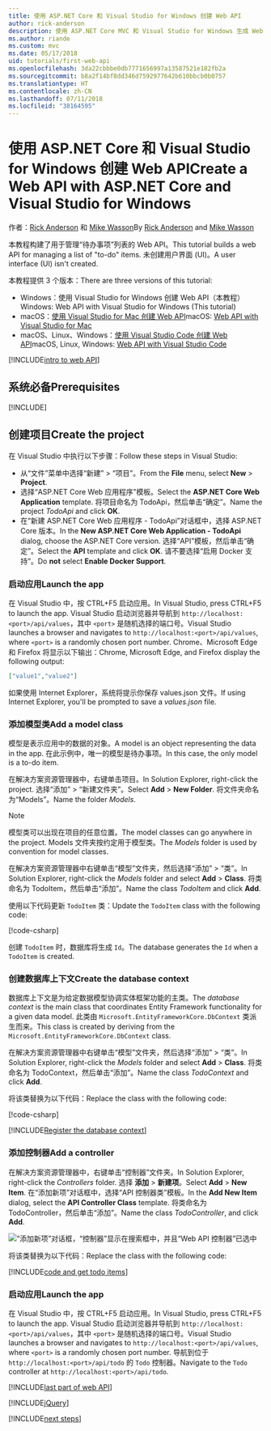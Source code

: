 ```yaml
---
title: 使用 ASP.NET Core 和 Visual Studio for Windows 创建 Web API
author: rick-anderson
description: 使用 ASP.NET Core MVC 和 Visual Studio for Windows 生成 Web API
ms.author: riande
ms.custom: mvc
ms.date: 05/17/2018
uid: tutorials/first-web-api
ms.openlocfilehash: 3da22cbbbe0db7771656997a13587521e182fb2a
ms.sourcegitcommit: b8a2f14bf8dd346d7592977642b610bbcb0b0757
ms.translationtype: HT
ms.contentlocale: zh-CN
ms.lasthandoff: 07/11/2018
ms.locfileid: "38164595"
---
```

# <a name="create-a-web-api-with-aspnet-core-and-visual-studio-for-windows"></a><span data-ttu-id="fc205-103">使用 ASP.NET Core 和 Visual Studio for Windows 创建 Web API</span><span class="sxs-lookup"><span data-stu-id="fc205-103">Create a Web API with ASP.NET Core and Visual Studio for Windows</span></span>

<span data-ttu-id="fc205-104">作者：[Rick Anderson](https://twitter.com/RickAndMSFT) 和 [Mike Wasson](https://github.com/mikewasson)</span><span class="sxs-lookup"><span data-stu-id="fc205-104">By [Rick Anderson](https://twitter.com/RickAndMSFT) and [Mike Wasson](https://github.com/mikewasson)</span></span>

<span data-ttu-id="fc205-105">本教程构建了用于管理“待办事项”列表的 Web API。</span><span class="sxs-lookup"><span data-stu-id="fc205-105">This tutorial builds a web API for managing a list of "to-do" items.</span></span> <span data-ttu-id="fc205-106">未创建用户界面 (UI)。</span><span class="sxs-lookup"><span data-stu-id="fc205-106">A user interface (UI) isn't created.</span></span>

<span data-ttu-id="fc205-107">本教程提供 3 个版本：</span><span class="sxs-lookup"><span data-stu-id="fc205-107">There are three versions of this tutorial:</span></span>

* <span data-ttu-id="fc205-108">Windows：使用 Visual Studio for Windows 创建 Web API（本教程）</span><span class="sxs-lookup"><span data-stu-id="fc205-108">Windows: Web API with Visual Studio for Windows (This tutorial)</span></span>
* <span data-ttu-id="fc205-109">macOS：[使用 Visual Studio for Mac 创建 Web API](xref:tutorials/first-web-api-mac)</span><span class="sxs-lookup"><span data-stu-id="fc205-109">macOS: [Web API with Visual Studio for Mac](xref:tutorials/first-web-api-mac)</span></span>
* <span data-ttu-id="fc205-110">macOS、Linux、Windows：[使用 Visual Studio Code 创建 Web API](xref:tutorials/web-api-vsc)</span><span class="sxs-lookup"><span data-stu-id="fc205-110">macOS, Linux, Windows: [Web API with Visual Studio Code](xref:tutorials/web-api-vsc)</span></span>

<!-- WARNING: The code AND images in this doc are used by uid: tutorials/web-api-vsc, tutorials/first-web-api-mac and tutorials/first-web-api. If you change any code/images in this tutorial, update uid: tutorials/web-api-vsc -->

[!INCLUDE[intro to web API](../includes/webApi/intro.md)]

## <a name="prerequisites"></a><span data-ttu-id="fc205-111">系统必备</span><span class="sxs-lookup"><span data-stu-id="fc205-111">Prerequisites</span></span>

[!INCLUDE[](~/includes/net-core-prereqs-windows.md)]

## <a name="create-the-project"></a><span data-ttu-id="fc205-112">创建项目</span><span class="sxs-lookup"><span data-stu-id="fc205-112">Create the project</span></span>

<span data-ttu-id="fc205-113">在 Visual Studio 中执行以下步骤：</span><span class="sxs-lookup"><span data-stu-id="fc205-113">Follow these steps in Visual Studio:</span></span>

* <span data-ttu-id="fc205-114">从“文件”菜单中选择“新建” > “项目”。</span><span class="sxs-lookup"><span data-stu-id="fc205-114">From the **File** menu, select **New** > **Project**.</span></span>
* <span data-ttu-id="fc205-115">选择“ASP.NET Core Web 应用程序”模板。</span><span class="sxs-lookup"><span data-stu-id="fc205-115">Select the **ASP.NET Core Web Application** template.</span></span> <span data-ttu-id="fc205-116">将项目命名为 TodoApi，然后单击“确定”。</span><span class="sxs-lookup"><span data-stu-id="fc205-116">Name the project *TodoApi* and click **OK**.</span></span>
* <span data-ttu-id="fc205-117">在“新建 ASP.NET Core Web 应用程序 - TodoApi”对话框中，选择 ASP.NET Core 版本。</span><span class="sxs-lookup"><span data-stu-id="fc205-117">In the **New ASP.NET Core Web Application - TodoApi** dialog, choose the ASP.NET Core version.</span></span> <span data-ttu-id="fc205-118">选择“API”模板，然后单击“确定”。</span><span class="sxs-lookup"><span data-stu-id="fc205-118">Select the **API** template and click **OK**.</span></span> <span data-ttu-id="fc205-119">请不要选择“启用 Docker 支持”。</span><span class="sxs-lookup"><span data-stu-id="fc205-119">Do **not** select **Enable Docker Support**.</span></span>

### <a name="launch-the-app"></a><span data-ttu-id="fc205-120">启动应用</span><span class="sxs-lookup"><span data-stu-id="fc205-120">Launch the app</span></span>

<span data-ttu-id="fc205-121">在 Visual Studio 中，按 CTRL+F5 启动应用。</span><span class="sxs-lookup"><span data-stu-id="fc205-121">In Visual Studio, press CTRL+F5 to launch the app.</span></span> <span data-ttu-id="fc205-122">Visual Studio 启动浏览器并导航到 `http://localhost:<port>/api/values`，其中 `<port>` 是随机选择的端口号。</span><span class="sxs-lookup"><span data-stu-id="fc205-122">Visual Studio launches a browser and navigates to `http://localhost:<port>/api/values`, where `<port>` is a randomly chosen port number.</span></span> <span data-ttu-id="fc205-123">Chrome、Microsoft Edge 和 Firefox 将显示以下输出：</span><span class="sxs-lookup"><span data-stu-id="fc205-123">Chrome, Microsoft Edge, and Firefox display the following output:</span></span>

```json
["value1","value2"]
```

<span data-ttu-id="fc205-124">如果使用 Internet Explorer，系统将提示你保存 values.json 文件。</span><span class="sxs-lookup"><span data-stu-id="fc205-124">If using Internet Explorer, you'll be prompted to save a *values.json* file.</span></span>

### <a name="add-a-model-class"></a><span data-ttu-id="fc205-125">添加模型类</span><span class="sxs-lookup"><span data-stu-id="fc205-125">Add a model class</span></span>

<span data-ttu-id="fc205-126">模型是表示应用中的数据的对象。</span><span class="sxs-lookup"><span data-stu-id="fc205-126">A model is an object representing the data in the app.</span></span> <span data-ttu-id="fc205-127">在此示例中，唯一的模型是待办事项。</span><span class="sxs-lookup"><span data-stu-id="fc205-127">In this case, the only model is a to-do item.</span></span>

<span data-ttu-id="fc205-128">在解决方案资源管理器中，右键单击项目。</span><span class="sxs-lookup"><span data-stu-id="fc205-128">In Solution Explorer, right-click the project.</span></span> <span data-ttu-id="fc205-129">选择“添加” > “新建文件夹”。</span><span class="sxs-lookup"><span data-stu-id="fc205-129">Select **Add** > **New Folder**.</span></span> <span data-ttu-id="fc205-130">将文件夹命名为“Models”。</span><span class="sxs-lookup"><span data-stu-id="fc205-130">Name the folder *Models*.</span></span>

> [!NOTE]
> <span data-ttu-id="fc205-131">模型类可以出现在项目的任意位置。</span><span class="sxs-lookup"><span data-stu-id="fc205-131">The model classes can go anywhere in the project.</span></span> <span data-ttu-id="fc205-132">Models 文件夹按约定用于模型类。</span><span class="sxs-lookup"><span data-stu-id="fc205-132">The *Models* folder is used by convention for model classes.</span></span>

<span data-ttu-id="fc205-133">在解决方案资源管理器中右键单击“模型”文件夹，然后选择“添加” > “类”。</span><span class="sxs-lookup"><span data-stu-id="fc205-133">In Solution Explorer, right-click the *Models* folder and select **Add** > **Class**.</span></span> <span data-ttu-id="fc205-134">将类命名为 TodoItem，然后单击“添加”。</span><span class="sxs-lookup"><span data-stu-id="fc205-134">Name the class *TodoItem* and click **Add**.</span></span>

<span data-ttu-id="fc205-135">使用以下代码更新 `TodoItem` 类：</span><span class="sxs-lookup"><span data-stu-id="fc205-135">Update the `TodoItem` class with the following code:</span></span>

[!code-csharp[](first-web-api/samples/2.0/TodoApi/Models/TodoItem.cs)]

<span data-ttu-id="fc205-136">创建 `TodoItem` 时，数据库将生成 `Id`。</span><span class="sxs-lookup"><span data-stu-id="fc205-136">The database generates the `Id` when a `TodoItem` is created.</span></span>

### <a name="create-the-database-context"></a><span data-ttu-id="fc205-137">创建数据库上下文</span><span class="sxs-lookup"><span data-stu-id="fc205-137">Create the database context</span></span>

<span data-ttu-id="fc205-138">数据库上下文是为给定数据模型协调实体框架功能的主类。</span><span class="sxs-lookup"><span data-stu-id="fc205-138">The *database context* is the main class that coordinates Entity Framework functionality for a given data model.</span></span> <span data-ttu-id="fc205-139">此类由 `Microsoft.EntityFrameworkCore.DbContext` 类派生而来。</span><span class="sxs-lookup"><span data-stu-id="fc205-139">This class is created by deriving from the `Microsoft.EntityFrameworkCore.DbContext` class.</span></span>

<span data-ttu-id="fc205-140">在解决方案资源管理器中右键单击“模型”文件夹，然后选择“添加” > “类”。</span><span class="sxs-lookup"><span data-stu-id="fc205-140">In Solution Explorer, right-click the *Models* folder and select **Add** > **Class**.</span></span> <span data-ttu-id="fc205-141">将类命名为 TodoContext，然后单击“添加”。</span><span class="sxs-lookup"><span data-stu-id="fc205-141">Name the class *TodoContext* and click **Add**.</span></span>

<span data-ttu-id="fc205-142">将该类替换为以下代码：</span><span class="sxs-lookup"><span data-stu-id="fc205-142">Replace the class with the following code:</span></span>

[!code-csharp[](first-web-api/samples/2.0/TodoApi/Models/TodoContext.cs)]

[!INCLUDE[Register the database context](../includes/webApi/register_dbContext.md)]

### <a name="add-a-controller"></a><span data-ttu-id="fc205-143">添加控制器</span><span class="sxs-lookup"><span data-stu-id="fc205-143">Add a controller</span></span>

<span data-ttu-id="fc205-144">在解决方案资源管理器中，右键单击“控制器”文件夹。</span><span class="sxs-lookup"><span data-stu-id="fc205-144">In Solution Explorer, right-click the *Controllers* folder.</span></span> <span data-ttu-id="fc205-145">选择 **添加** > **新建项**。</span><span class="sxs-lookup"><span data-stu-id="fc205-145">Select **Add** > **New Item**.</span></span> <span data-ttu-id="fc205-146">在“添加新项”对话框中，选择“API 控制器类”模板。</span><span class="sxs-lookup"><span data-stu-id="fc205-146">In the **Add New Item** dialog, select the **API Controller Class** template.</span></span> <span data-ttu-id="fc205-147">将类命名为 TodoController，然后单击“添加”。</span><span class="sxs-lookup"><span data-stu-id="fc205-147">Name the class *TodoController*, and click **Add**.</span></span>

![“添加新项”对话框，“控制器”显示在搜索框中，并且“Web API 控制器”已选中](first-web-api/_static/new_controller.png)

<span data-ttu-id="fc205-149">将该类替换为以下代码：</span><span class="sxs-lookup"><span data-stu-id="fc205-149">Replace the class with the following code:</span></span>

[!INCLUDE[code and get todo items](../includes/webApi/getTodoItems.md)]

### <a name="launch-the-app"></a><span data-ttu-id="fc205-150">启动应用</span><span class="sxs-lookup"><span data-stu-id="fc205-150">Launch the app</span></span>

<span data-ttu-id="fc205-151">在 Visual Studio 中，按 CTRL+F5 启动应用。</span><span class="sxs-lookup"><span data-stu-id="fc205-151">In Visual Studio, press CTRL+F5 to launch the app.</span></span> <span data-ttu-id="fc205-152">Visual Studio 启动浏览器并导航到 `http://localhost:<port>/api/values`，其中 `<port>` 是随机选择的端口号。</span><span class="sxs-lookup"><span data-stu-id="fc205-152">Visual Studio launches a browser and navigates to `http://localhost:<port>/api/values`, where `<port>` is a randomly chosen port number.</span></span> <span data-ttu-id="fc205-153">导航到位于 `http://localhost:<port>/api/todo` 的 `Todo` 控制器。</span><span class="sxs-lookup"><span data-stu-id="fc205-153">Navigate to the `Todo` controller at `http://localhost:<port>/api/todo`.</span></span>

[!INCLUDE[last part of web API](../includes/webApi/end.md)]

[!INCLUDE[jQuery](../includes/webApi/add-jquery.md)]

[!INCLUDE[next steps](../includes/webApi/next.md)]
